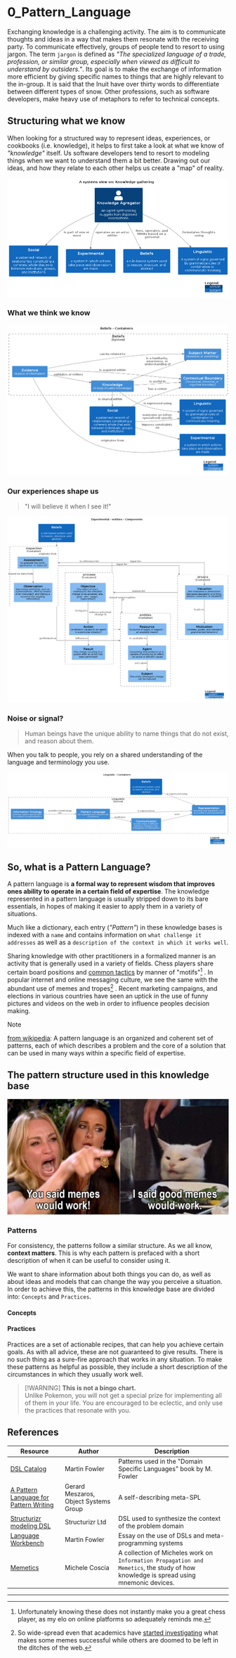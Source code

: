 # 0_Pattern_Language

Exchanging knowledge is a challenging activity. The aim is to communicate thoughts and ideas in a way that makes them resonate with the receiving party. To communicate effectively, groups of people tend to resort to using jargon. The term `jargon` is defined as _"The specialized language of a trade, profession, or similar group, especially when viewed as difficult to understand by outsiders."_. Its goal is to make the exchange of information more efficient by giving specific names to things that are highly relevant to the in-group. It is said that the Inuit have over thirty words to differentiate between different types of snow. Other professions, such as software developers, make heavy use of metaphors to refer to technical concepts.

## Structuring what we know

When looking for a structured way to represent ideas, experiences, or cookbooks (i.e. knowledge), it helps to first take a look at what we know of _"knowledge"_ itself. Us software developers tend to resort to modeling things when we want to understand them a bit better. Drawing out our ideas, and how they relate to each other helps us create a "map" of reality.

![A simplified model of the things we know ><](./knowledge_gathering.png ':size=680')

### What we think we know

![what we think we know ><](./structurizr-BeliefDomain.png ':size=680')

### Our experiences shape us

> "I will believe it when I see it!"

![Experiences influence our beliefs ><](./experimental-entities-Component.png ':size=680')

### Noise or signal?

> Human beings have the unique ability to name things that do not exist, and reason about them.

When you talk to people, you rely on a shared understanding of the language and terminology you use.

![Experiences influence our beliefs ><](./structurizr-LinguisticDomain.png ':size=680')

## So, what is a Pattern Language?

A pattern language is **a formal way to represent wisdom that improves ones ability to operate in a certain field of expertise**. The knowledge represented in a pattern language is usually stripped down to its bare essentials, in hopes of making it easier to apply them in a variety of situations.

Much like a dictionary, each entry (_"Pattern"_) in these knowledge bases is indexed with a `name` and contains information on `what challenge it addresses` as well as a `description of the context in which it works well`.

Sharing knowledge with other practitioners in a formalized manner is an activity that is generally used in a variety of fields. Chess players share certain board positions and [common tactics](https://chesstempo.com/tactical-motifs) by manner of "motifs"[^1] . In popular internet and online messaging culture, we see the same with the abundant use of memes and tropes[^2] . Recent marketing campaigns, and elections in various countries have seen an uptick in the use of funny pictures and videos on the web in order to influence peoples decision making.

> [!NOTE]
> [from wikipedia](https://en.wikipedia.org/wiki/Pattern_language): A pattern language is an organized and coherent set of patterns, each of which describes a problem and the core of a solution that can be used in many ways within a specific field of expertise. 


## The pattern structure used in this knowledge base

![memes work ... sometimes >](./meta-meming.png ':size=480')

### Patterns

For consistency, the patterns follow a similar structure.
As we all know, **context matters**. This is why each pattern is prefaced with a short description of
when it can be useful to consider using it.

We want to share information about both things you can do, as well as about ideas and models that can change the way you perceive a situation.
In order to achieve this, the patterns in this knowledge base are divided into: `Concepts` and `Practices`.

#### Concepts

#### Practices

Practices are a set of actionable recipes, that can help you achieve certain goals.
As with all advice, these are not guaranteed to give results. There is no such thing as a
sure-fire approach that works in any situation. To make these patterns as helpful as possible, they include a short description of the
circumstances in which they usually work well.      


> [!WARNING] **This is not a bingo chart.**  
> Unlike Pokemon, you will not get a special prize for implementing all of them in your life.
> You are encouraged to be eclectic, and only use the practices that resonate with you.

## References

| Resource                                                                                                            | Author                                | Description                                                        |
| ------------------------------------------------------------------------------------------------------------------- | ------------------------------------- | ------------------------------------------------------------------ |
| [DSL Catalog](https://www.martinfowler.com/dslCatalog/index.html)                                                   | Martin Fowler                         | Patterns used in the "Domain Specific Languages" book by M. Fowler |
| [A Pattern Language for Pattern Writing](https://www.hillside.net/index.php/a-pattern-language-for-pattern-writing) | Gerard Meszaros, Object Systems Group | A self-describing meta-SPL                                         |
| [Structurizr modeling DSL](https://github.com/structurizr/dsl)                                                      | Structurizr Ltd                       | DSL used to synthesize the context of the problem domain           |
| [Language Workbench](https://www.martinfowler.com/articles/languageWorkbench.html)                                  | Martin Fowler                         | Essay on the use of DSLs and meta-programming systems              |
| [Memetics](https://www.michelecoscia.com/?page_id=2070) | Michele Coscia | A collection of Micheles work on `Information Propagation and Memetics`, the study of how knowledge is spread using mnemonic devices.

---

[^1]: Unfortunately knowing these does not instantly make you a great chess player, as my elo on online platforms so adequately reminds me. 

[^2]: So wide-spread even that academics have [started investigating](https://www.michelecoscia.com/?page_id=2070) what makes some memes successful while others are doomed to be left in the ditches of the web.